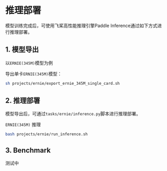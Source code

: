 # 推理部署

模型训练完成后，可使用飞桨高性能推理引擎Paddle Inference通过如下方式进行推理部署。

## 1. 模型导出

以`ERNIE(345M)`模型为例


导出单卡`ERNIE(345M)`模型：
```bash
sh projects/ernie/export_ernie_345M_single_card.sh
```

## 2. 推理部署

模型导出后，可通过`tasks/ernie/inference.py`脚本进行推理部署。

`ERNIE(345M)` 推理
```bash
bash projects/ernie/run_inference.sh
```

## 3. Benchmark

测试中
